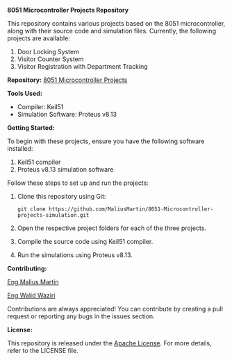 **8051 Microcontroller Projects Repository**

This repository contains various projects based on the 8051 microcontroller, along with their source code and simulation files. Currently, the following projects are available:

1. Door Locking System
2. Visitor Counter System
3. Visitor Registration with Department Tracking

**Repository:** [8051 Microcontroller Projects](https://github.com/MaliusMartin/8051-Microcontroller-projects-simulation.git)

**Tools Used:**

- Compiler: Keil51
- Simulation Software: Proteus v8.13

**Getting Started:**

To begin with these projects, ensure you have the following software installed:

1. Keil51 compiler
2. Proteus v8.13 simulation software

Follow these steps to set up and run the projects:

1. Clone this repository using Git:
   ```
   git clone https://github.com/MaliusMartin/8051-Microcontroller-projects-simulation.git
   ```

2. Open the respective project folders for each of the three projects.

3. Compile the source code using Keil51 compiler.

4. Run the simulations using Proteus v8.13.

**Contributing:**

[Eng Malius Martin](https://github.com/MaliusMartin)

[Eng Walid Waziri](https://github.com/liderwally)

Contributions are always appreciated! You can contribute by creating a pull request or reporting any bugs in the issues section.

**License:**

This repository is released under the [Apache License](LICENSE). For more details, refer to the LICENSE file.